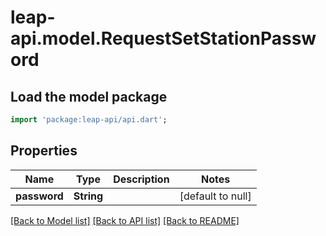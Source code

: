 # leap-api.model.RequestSetStationPassword

## Load the model package
```dart
import 'package:leap-api/api.dart';
```

## Properties
Name | Type | Description | Notes
------------ | ------------- | ------------- | -------------
**password** | **String** |  | [default to null]

[[Back to Model list]](../README.md#documentation-for-models) [[Back to API list]](../README.md#documentation-for-api-endpoints) [[Back to README]](../README.md)


